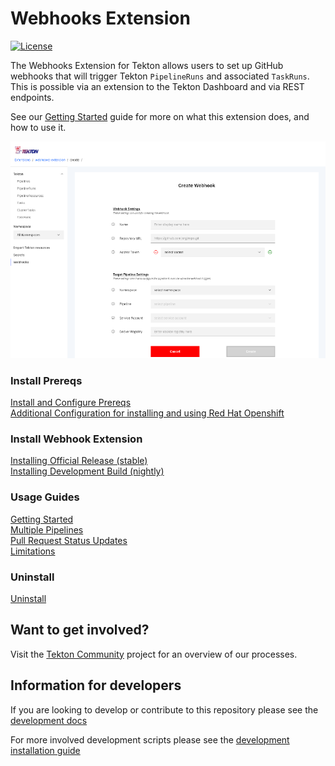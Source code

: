 # Webhooks Extension

[![License](https://img.shields.io/badge/License-Apache%202.0-blue.svg)](https://github.com/kubernetes/experimental/blob/master/LICENSE)

The Webhooks Extension for Tekton allows users to set up GitHub webhooks that will trigger Tekton `PipelineRuns` and associated `TaskRuns`.  This is possible via an extension to the Tekton Dashboard and via REST endpoints.

See our [Getting Started](https://github.com/tektoncd/experimental/blob/master/webhooks-extension/docs/GettingStarted.md) guide for more on what this extension does, and how to use it. 

  ![Create webhook page in dashboard](./docs/images/createWebhook.png?raw=true "Create webhook page in dashboard")

### Install Prereqs

[Install and Configure Prereqs](./docs/InstallPrereqs.md)  
[Additional Configuration for installing and using Red Hat Openshift](./docs/InstallOnOpenshift.md)  

### Install Webhook Extension

[Installing Official Release (stable)](./docs/InstallReleaseBuild.md)  
[Installing Development Build (nightly)](./docs/InstallNightlyBuild.md)  

### Usage Guides

[Getting Started](./docs/GettingStarted.md)  
[Multiple Pipelines](./docs/MultiplePipelines.md)  
[Pull Request Status Updates](./docs/Monitoring.md)  
[Limitations](./docs/Limitations.md)  

### Uninstall

[Uninstall](./docs/Uninstall.md)

## Want to get involved?

Visit the [Tekton Community](https://github.com/tektoncd/community) project for an overview of our processes.

## Information for developers

If you are looking to develop or contribute to this repository please see the [development docs](https://github.com/tektoncd/experimental/blob/master/webhooks-extension/DEVELOPMENT.md)

For more involved development scripts please see the [development installation guide](https://github.com/tektoncd/experimental/blob/master/webhooks-extension/test/README.md#scripting)

